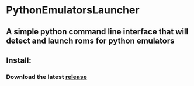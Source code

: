 # PythonEmulatorsLauncher
## A simple python command line interface that will detect and launch roms for python emulators

## Install:
### Download the latest [release](https://github.com/bazthedev/PythonEmulatorsLauncher/releases/latest)
